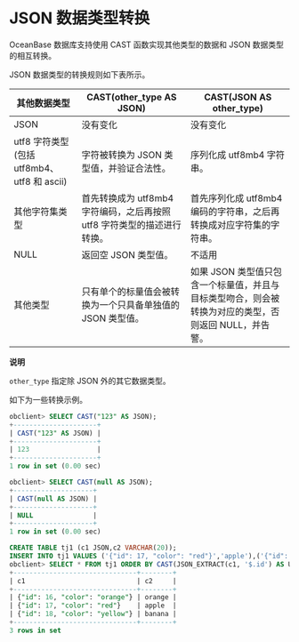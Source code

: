 JSON 数据类型转换
================================

OceanBase 数据库支持使用 CAST 函数实现其他类型的数据和 JSON 数据类型的相互转换。

JSON 数据类型的转换规则如下表所示。


|               其他数据类型                |          CAST(other_type AS JSON)           |                 CAST(JSON AS other_type)                 |
|-------------------------------------|---------------------------------------------|----------------------------------------------------------|
| JSON                                | 没有变化                                        | 没有变化                                                     |
| utf8 字符类型 (包括 utf8mb4、utf8 和 ascii) | 字符被转换为 JSON 类型值，并验证合法性。                     | 序列化成 utf8mb4 字符串。                                        |
| 其他字符集类型                             | 首先转换成为 utf8mb4 字符编码，之后再按照 utf8 字符类型的描述进行转换。 | 首先序列化成 utf8mb4 编码的字符串，之后再转换成对应字符集的字符串。                   |
| NULL                                | 返回空 JSON 类型值。                               | 不适用                                                      |
| 其他类型                                | 只有单个的标量值会被转换为一个只具备单独值的 JSON 类型值。            | 如果 JSON 类型值只包含一个标量值，并且与目标类型吻合，则会被转换为对应的类型，否则返回 NULL，并告警。 |


**说明**



`other_type` 指定除 JSON 外的其它数据类型。

如下为一些转换示例。

```sql
obclient> SELECT CAST("123" AS JSON);
+---------------------+
| CAST("123" AS JSON) |
+---------------------+
| 123                 |
+---------------------+
1 row in set (0.00 sec)

obclient> SELECT CAST(null AS JSON);
+--------------------+
| CAST(null AS JSON) |
+--------------------+
| NULL               |
+--------------------+
1 row in set (0.00 sec)

CREATE TABLE tj1 (c1 JSON,c2 VARCHAR(20));
INSERT INTO tj1 VALUES ('{"id": 17, "color": "red"}','apple'),('{"id": 18, "color": "yellow"}', 'banana'),('{"id": 16, "color": "orange"}','orange');
obclient> SELECT * FROM tj1 ORDER BY CAST(JSON_EXTRACT(c1, '$.id') AS UNSIGNED);
+-------------------------------+--------+
| c1                            | c2     |
+-------------------------------+--------+
| {"id": 16, "color": "orange"} | orange |
| {"id": 17, "color": "red"}    | apple  |
| {"id": 18, "color": "yellow"} | banana |
+-------------------------------+--------+
3 rows in set
```
